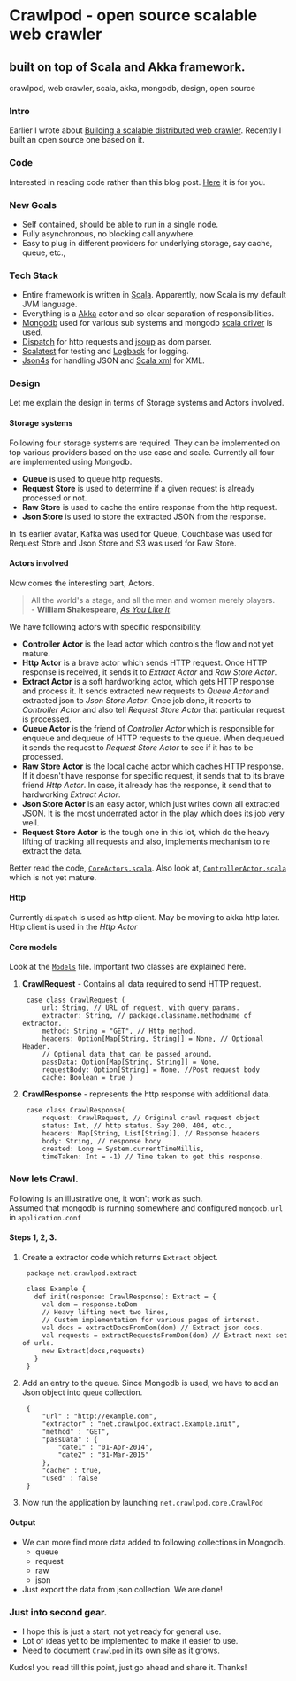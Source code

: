 # Crawlpod - open source scalable web crawler
## built on top of Scala and Akka framework.
crawlpod, web crawler, scala, akka, mongodb, design, open source

### Intro
Earlier I wrote about [Building a scalable distributed web crawler](/2015/04/18/building-a-distributed-web-crawler.html).
Recently I built an open source one based on it.

### Code
Interested in reading code rather than this blog post. [Here](https://github.com/sakthipriyan/crawlpod) it is for you.

### New Goals
* Self contained, should be able to run in a single node.
* Fully asynchronous, no blocking call anywhere.
* Easy to plug in different providers for underlying storage, say cache, queue, etc.,

### Tech Stack
* Entire framework is written in [Scala](http://www.scala-lang.org/). Apparently, now Scala is my default JVM language.
* Everything is a [Akka](http://akka.io/) actor and so clear separation of responsibilities.
* [Mongodb](http://mongodb.org) used for various sub systems and mongodb [scala driver](http://mongodb.github.io/mongo-scala-driver) is used.
* [Dispatch](http://dispatch.databinder.net/Dispatch.html) for http requests and [jsoup](http://jsoup.org/) as dom parser.
* [Scalatest](http://www.scalatest.org/) for testing and [Logback](http://logback.qos.ch/) for logging.
* [Json4s](http://json4s.org/) for handling JSON and [Scala xml](https://github.com/scala/scala-xml) for XML.

### Design
Let me explain the design in terms of Storage systems and Actors involved.

#### Storage systems
Following four storage systems are required. They can be implemented on top various providers based on the use case and scale. Currently all four are implemented using Mongodb.

* **Queue** is used to queue http requests.
* **Request Store** is used to determine if a given request is already processed or not.
* **Raw Store** is used to cache the entire response from the http request.
* **Json Store** is used to store the extracted JSON from the response.

In its earlier avatar, Kafka was used for Queue, Couchbase was used for Request Store and Json Store and S3 was used for Raw Store.

#### Actors involved
Now comes the interesting part, Actors.  
> All the world's a stage, and all the men and women merely players.  
> \- **William Shakespeare**,  *[As You Like It](http://shakespeare.mit.edu/asyoulikeit/full.html)*.

We have following actors with specific responsibility.

* **Controller Actor** is the lead actor which controls the flow and not yet mature.
* **Http Actor** is a brave actor which sends HTTP request. Once HTTP response is received, it sends it to *Extract Actor* and *Raw Store Actor*.
* **Extract Actor** is a soft hardworking actor, which gets HTTP response and process it. It sends extracted new requests to *Queue Actor* and extracted json to *Json Store Actor*. Once job done, it reports to *Controller Actor* and also tell *Request Store Actor* that particular request is processed.
* **Queue Actor** is the friend of *Controller Actor* which is responsible for enqueue and  dequeue of HTTP requests to the queue. When dequeued it sends the request to *Request Store Actor* to see if it has to be processed.
* **Raw Store Actor** is the local cache actor which caches HTTP response. If it doesn't have response for specific request, it sends that to its brave friend *Http Actor*. In case, it already has the response, it send that to hardworking *Extract Actor*.
* **Json Store Actor** is an easy actor, which just writes down all extracted JSON. It is the most underrated actor in the play which does its job very well.
* **Request Store Actor** is the tough one in this lot, which do the heavy lifting of tracking all requests and also, implements mechanism to re extract the data.

Better read the code,  [`CoreActors.scala`](https://github.com/sakthipriyan/crawlpod/blob/master/src/main/scala/net/crawlpod/core/CoreActors.scala). Also look at,  [`ControllerActor.scala`](https://github.com/sakthipriyan/crawlpod/blob/master/src/main/scala/net/crawlpod/core/ControllerActor.scala) which is not yet mature.

#### Http
Currently `dispatch` is used as http client. May be moving to akka http later.
Http client is used in the *Http Actor*

#### Core models
Look at the [`Models`](https://github.com/sakthipriyan/crawlpod/blob/master/src/main/scala/net/crawlpod/core/Models.scala) file.
Important two classes are explained here.

1. **CrawlRequest** - Contains all data required to send HTTP request.

        case class CrawlRequest (
            url: String, // URL of request, with query params.
            extractor: String, // package.classname.methodname of extractor.
            method: String = "GET", // Http method.
            headers: Option[Map[String, String]] = None, // Optional Header.
            // Optional data that can be passed around.
            passData: Option[Map[String, String]] = None,
            requestBody: Option[String] = None, //Post request body
            cache: Boolean = true )

2. **CrawlResponse** - represents the http response with additional data.

        case class CrawlResponse(
            request: CrawlRequest, // Original crawl request object
            status: Int, // http status. Say 200, 404, etc.,
            headers: Map[String, List[String]], // Response headers
            body: String, // response body
            created: Long = System.currentTimeMillis,
            timeTaken: Int = -1) // Time taken to get this response.


### Now lets Crawl.
Following is an illustrative one, it won't work as such.  
Assumed that mongodb is running somewhere and configured `mongodb.url` in `application.conf`
#### Steps 1, 2, 3.
1. Create a extractor code which returns `Extract` object.

        package net.crawlpod.extract

        class Example {
          def init(response: CrawlResponse): Extract = {
            val dom = response.toDom
            // Heavy lifting next two lines,
            // Custom implementation for various pages of interest.
            val docs = extractDocsFromDom(dom) // Extract json docs.
            val requests = extractRequestsFromDom(dom) // Extract next set of urls.
            new Extract(docs,requests)
          }
        }

2. Add an entry to the queue. Since Mongodb is used, we have to add an Json object into `queue` collection.

        {
            "url" : "http://example.com",
            "extractor" : "net.crawlpod.extract.Example.init",
            "method" : "GET",
            "passData" : {
                "date1" : "01-Apr-2014",
                "date2" : "31-Mar-2015"
            },
            "cache" : true,
            "used" : false
        }

3. Now run the application by launching `net.crawlpod.core.CrawlPod`

#### Output
* We can more find more data added to following collections in Mongodb.
    * queue
    * request
    * raw
    * json
* Just export the data from json collection. We are done!

### Just into second gear.
* I hope this is just a start, not yet ready for general use.
* Lot of ideas yet to be implemented to make it easier to use.
* Need to document `Crawlpod` in its own [site](http://crawlpod.net) as it grows.

Kudos! you read till this point, just go ahead and share it. Thanks!
